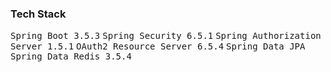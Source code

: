 <h3>Tech Stack</h3>
<p>
  <kbd>Spring Boot 3.5.3</kbd>
  <kbd>Spring Security 6.5.1</kbd>
  <kbd>Spring Authorization Server 1.5.1</kbd>
  <kbd>OAuth2 Resource Server 6.5.4</kbd>
  <kbd>Spring Data JPA</kbd>
  <kbd>Spring Data Redis 3.5.4</kbd>
</p>
